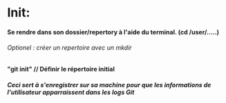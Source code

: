 # Init: 

#### Se rendre dans son dossier/repertory à l'aide du terminal. (cd /user/.....)
###### Optionel : créer un repertoire avec un mkdir
#### "git init" // Définir le répertoire initial 

##### Ceci sert à s'enregistrer sur sa machine pour que les informations de l'utilisateur apparraissent dans les logs Git